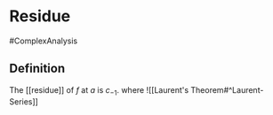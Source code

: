 # Residue
#ComplexAnalysis 
## Definition
The [[residue]] of $f$ at $a$ is $c_{-1}$.
where ![[Laurent's Theorem#^Laurent-Series]]